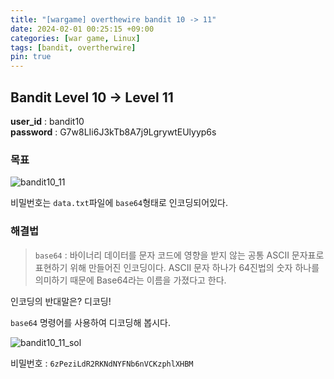 ```yaml
---
title: "[wargame] overthewire bandit 10 -> 11"
date: 2024-02-01 00:25:15 +09:00
categories: [war game, Linux]
tags: [bandit, overtherwire]
pin: true
---
```


## Bandit Level 10 -> Level 11

**user_id** : bandit10<br/>
**password** : G7w8LIi6J3kTb8A7j9LgrywtEUlyyp6s

### 목표

![bandit10_11](https://github.com/oil-lamp-cat/oil-lamp-cat.github.io/assets/103806022/261b6ab8-2fa7-4422-b3b1-71dac8ab6d0e)

비밀번호는 `data.txt`파일에 `base64`형태로 인코딩되어있다.

### 해결법

> `base64` : 바이너리 데이터를 문자 코드에 영향을 받지 않는 공통 ASCII 문자표로 표현하기 위해 만들어진 인코딩이다. ASCII 문자 하나가 64진법의 숫자 하나를 의미하기 때문에 Base64라는 이름을 가졌다고 한다.

인코딩의 반대말은? 디코딩!

`base64` 명령어를 사용하여 디코딩해 봅시다.

![bandit10_11_sol](https://github.com/oil-lamp-cat/oil-lamp-cat.github.io/assets/103806022/942c774b-8f40-4ec7-8b46-57cd8c2ca000)

비밀번호 : `6zPeziLdR2RKNdNYFNb6nVCKzphlXHBM`
